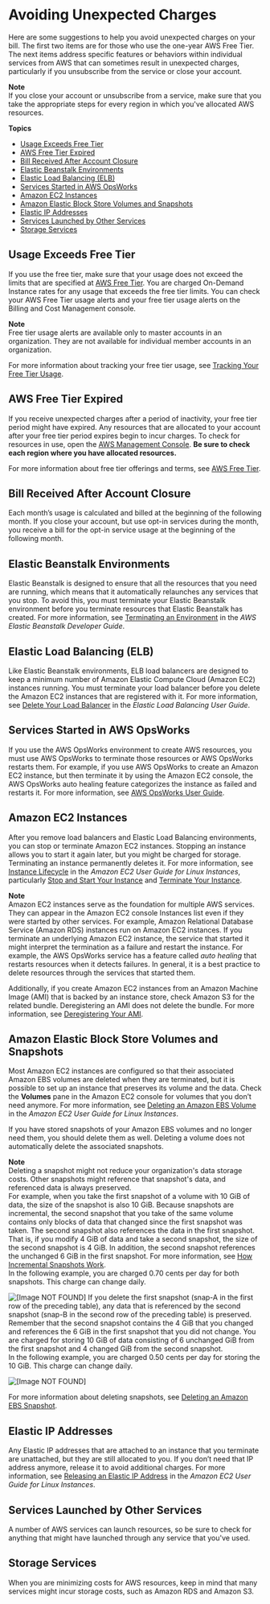 # Avoiding Unexpected Charges<a name="checklistforunwantedcharges"></a>

Here are some suggestions to help you avoid unexpected charges on your bill\. The first two items are for those who use the one\-year AWS Free Tier\. The next items address specific features or behaviors within individual services from AWS that can sometimes result in unexpected charges, particularly if you unsubscribe from the service or close your account\.

**Note**  
If you close your account or unsubscribe from a service, make sure that you take the appropriate steps for every region in which you've allocated AWS resources\.

**Topics**
+ [Usage Exceeds Free Tier](#checkexceedfree)
+ [AWS Free Tier Expired](#checkfreetierexpired)
+ [Bill Received After Account Closure](#checkbillafterclosure)
+ [Elastic Beanstalk Environments](#checkelasticbeanstalk)
+ [Elastic Load Balancing \(ELB\)](#checkloadbalancers)
+ [Services Started in AWS OpsWorks](#opsworks)
+ [Amazon EC2 Instances](#checkec2instances)
+ [Amazon Elastic Block Store Volumes and Snapshots](#checkebsvolumes)
+ [Elastic IP Addresses](#checkelasticipaddresses)
+ [Services Launched by Other Services](#servicesnotfree)
+ [Storage Services](#servicestorage)

## Usage Exceeds Free Tier<a name="checkexceedfree"></a>

If you use the free tier, make sure that your usage does not exceed the limits that are specified at [AWS Free Tier](http://aws.amazon.com/free/)\. You are charged On\-Demand Instance rates for any usage that exceeds the free tier limits\. You can check your AWS Free Tier usage alerts and your free tier usage alerts on the Billing and Cost Management console\.

**Note**  
Free tier usage alerts are available only to master accounts in an organization\. They are not available for individual member accounts in an organization\. 

For more information about tracking your free tier usage, see [Tracking Your Free Tier Usage](tracking-free-tier-usage.md)\.

## AWS Free Tier Expired<a name="checkfreetierexpired"></a>

If you receive unexpected charges after a period of inactivity, your free tier period might have expired\. Any resources that are allocated to your account after your free tier period expires begin to incur charges\. To check for resources in use, open the [AWS Management Console](https://console.aws.amazon.com/console/home?#)\. **Be sure to check each region where you have allocated resources\.**

For more information about free tier offerings and terms, see [AWS Free Tier](http://aws.amazon.com/free/)\.

## Bill Received After Account Closure<a name="checkbillafterclosure"></a>

Each month’s usage is calculated and billed at the beginning of the following month\. If you close your account, but use opt\-in services during the month, you receive a bill for the opt\-in service usage at the beginning of the following month\.

## Elastic Beanstalk Environments<a name="checkelasticbeanstalk"></a>

Elastic Beanstalk is designed to ensure that all the resources that you need are running, which means that it automatically relaunches any services that you stop\. To avoid this, you must terminate your Elastic Beanstalk environment before you terminate resources that Elastic Beanstalk has created\. For more information, see [Terminating an Environment](https://docs.aws.amazon.com/elasticbeanstalk/latest/dg/using-features.terminating.html) in the *AWS Elastic Beanstalk Developer Guide*\. 

## Elastic Load Balancing \(ELB\)<a name="checkloadbalancers"></a>

Like Elastic Beanstalk environments, ELB load balancers are designed to keep a minimum number of Amazon Elastic Compute Cloud \(Amazon EC2\) instances running\. You must terminate your load balancer before you delete the Amazon EC2 instances that are registered with it\. For more information, see [Delete Your Load Balancer](https://docs.aws.amazon.com/elasticloadbalancing/latest/userguide/US_EndLoadBalancing02.html) in the *Elastic Load Balancing User Guide*\. 

## Services Started in AWS OpsWorks<a name="opsworks"></a>

If you use the AWS OpsWorks environment to create AWS resources, you must use AWS OpsWorks to terminate those resources or AWS OpsWorks restarts them\. For example, if you use AWS OpsWorks to create an Amazon EC2 instance, but then terminate it by using the Amazon EC2 console, the AWS OpsWorks auto healing feature categorizes the instance as failed and restarts it\. For more information, see [AWS OpsWorks User Guide](https://docs.aws.amazon.com/opsworks/latest/userguide/welcome.html)\.

## Amazon EC2 Instances<a name="checkec2instances"></a>

After you remove load balancers and Elastic Load Balancing environments, you can stop or terminate Amazon EC2 instances\. Stopping an instance allows you to start it again later, but you might be charged for storage\. Terminating an instance permanently deletes it\. For more information, see [Instance Lifecycle](https://docs.aws.amazon.com/AWSEC2/latest/UserGuide/ec2-instance-lifecycle.html) in the *Amazon EC2 User Guide for Linux Instances*, particularly [Stop and Start Your Instance](https://docs.aws.amazon.com/AWSEC2/latest/UserGuide/Stop_Start.html) and [Terminate Your Instance](https://docs.aws.amazon.com/AWSEC2/latest/UserGuide/terminating-instances.html)\.

**Note**  
Amazon EC2 instances serve as the foundation for multiple AWS services\. They can appear in the Amazon EC2 console Instances list even if they were started by other services\. For example, Amazon Relational Database Service \(Amazon RDS\) instances run on Amazon EC2 instances\. If you terminate an underlying Amazon EC2 instance, the service that started it might interpret the termination as a failure and restart the instance\. For example, the AWS OpsWorks service has a feature called *auto healing* that restarts resources when it detects failures\. In general, it is a best practice to delete resources through the services that started them\. 

Additionally, if you create Amazon EC2 instances from an Amazon Machine Image \(AMI\) that is backed by an instance store, check Amazon S3 for the related bundle\. Deregistering an AMI does not delete the bundle\. For more information, see [Deregistering Your AMI](https://docs.aws.amazon.com/AWSEC2/latest/UserGuide/deregister-ami.html)\. 

## Amazon Elastic Block Store Volumes and Snapshots<a name="checkebsvolumes"></a>

Most Amazon EC2 instances are configured so that their associated Amazon EBS volumes are deleted when they are terminated, but it is possible to set up an instance that preserves its volume and the data\. Check the **Volumes** pane in the Amazon EC2 console for volumes that you don’t need anymore\. For more information, see [Deleting an Amazon EBS Volume](https://docs.aws.amazon.com/AWSEC2/latest/UserGuide/ebs-deleting-volume.html) in the *Amazon EC2 User Guide for Linux Instances*\. 

If you have stored snapshots of your Amazon EBS volumes and no longer need them, you should delete them as well\. Deleting a volume does not automatically delete the associated snapshots\. 

**Note**  
Deleting a snapshot might not reduce your organization's data storage costs\. Other snapshots might reference that snapshot's data, and referenced data is always preserved\.   
For example, when you take the first snapshot of a volume with 10 GiB of data, the size of the snapshot is also 10 GiB\. Because snapshots are incremental, the second snapshot that you take of the same volume contains only blocks of data that changed since the first snapshot was taken\. The second snapshot also references the data in the first snapshot\. That is, if you modify 4 GiB of data and take a second snapshot, the size of the second snapshot is 4 GiB\. In addition, the second snapshot references the unchanged 6 GiB in the first snapshot\. For more information, see [ How Incremental Snapshots Work](https://docs.aws.amazon.com/AWSEC2/latest/UserGuide/EBSSnapshots.html#how_snapshots_work)\.   
In the following example, you are charged 0\.70 cents per day for both snapshots\. This charge can change daily\.   

![\[Image NOT FOUND\]](http://docs.aws.amazon.com/awsaccountbilling/latest/aboutv2/images/ebs-snapshot-1.png)
If you delete the first snapshot \(snap\-A in the first row of the preceding table\), any data that is referenced by the second snapshot \(snap\-B in the second row of the preceding table\) is preserved\. Remember that the second snapshot contains the 4 GiB that you changed and references the 6 GiB in the first snapshot that you did not change\. You are charged for storing 10 GiB of data consisting of 6 unchanged GiB from the first snapshot and 4 changed GiB from the second snapshot\.   
In the following example, you are charged 0\.50 cents per day for storing the 10 GiB\. This charge can change daily\.   

![\[Image NOT FOUND\]](http://docs.aws.amazon.com/awsaccountbilling/latest/aboutv2/images/ebs-snapshot-2.png)

For more information about deleting snapshots, see [Deleting an Amazon EBS Snapshot](https://docs.aws.amazon.com/AWSEC2/latest/UserGuide/ebs-deleting-snapshot.html)\.

## Elastic IP Addresses<a name="checkelasticipaddresses"></a>

Any Elastic IP addresses that are attached to an instance that you terminate are unattached, but they are still allocated to you\. If you don’t need that IP address anymore, release it to avoid additional charges\. For more information, see [Releasing an Elastic IP Address](https://docs.aws.amazon.com/AWSEC2/latest/UserGuide/elastic-ip-addresses-eip.html#using-instance-addressing-eips-releasing) in the *Amazon EC2 User Guide for Linux Instances*\. 

## Services Launched by Other Services<a name="servicesnotfree"></a>

A number of AWS services can launch resources, so be sure to check for anything that might have launched through any service that you've used\.

## Storage Services<a name="servicestorage"></a>

When you are minimizing costs for AWS resources, keep in mind that many services might incur storage costs, such as Amazon RDS and Amazon S3\. 